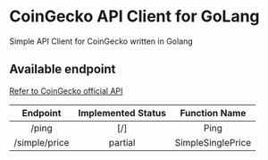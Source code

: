 # CoinGecko API Client for GoLang

Simple API Client for CoinGecko written in Golang

## Available endpoint

[Refer to CoinGecko official API](https://www.coingecko.com/api)

|   Endpoint    | Implemented Status |   Function Name   |
| :-----------: | :----------------: | :---------------: |
|     /ping     |        [/]         |       Ping        |
| /simple/price |      partial       | SimpleSinglePrice |
